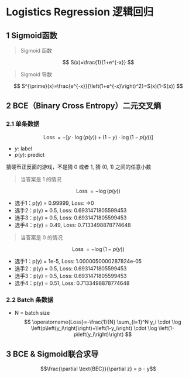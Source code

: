 # Logistics Regression 逻辑回归

## 1 Sigmoid函数
>Sigmoid 函数

$$
S(x)=\frac{1}{1+e^{-x}}
$$


>Sigmoid 导数

$$
S^{\prime}(x)=\frac{e^{-x}}{\left(1+e^{-x}\right)^2}=S(x)(1-S(x))
$$


## 2 BCE（Binary Cross Entropy）二元交叉熵
### 2.1 单条数据

$$
\operatorname{Loss}=-[ y \cdot \log \left(p\left(y\right)\right)+\left(1-y\right) \cdot \log \left(1-p\left(y\right)\right)]
$$
- $y$: label
- $p(y)$: predict

猜硬币正反面的游戏，不是猜 0 或者 1, 猜 (0, 1) 之间的任意小数

>当答案是 1 的情况

$$
\operatorname{Loss}=- \log \left(p\left(y\right)\right)
$$
 
- 选手1：p(y) = 0.99999, Loss: ->0
- 选手2：p(y) = 0.5, Loss: 0.6931471805599453
- 选手3：p(y) = 0.5, Loss: 0.6931471805599453
- 选手4：p(y) = 0.49, Loss: 0.7133498878774648

>当答案是 0 的情况

$$
\operatorname{Loss}=- \log \left(1- p\left(y\right)\right)
$$
 

- 选手1：p(y) = 1e-5, Loss: 1.0000050000287824e-05
- 选手2：p(y) = 0.5, Loss: 0.6931471805599453
- 选手3：p(y) = 0.5, Loss: 0.6931471805599453
- 选手4：p(y) = 0.51, Loss: 0.7133498878774648


### 2.2 Batch 条数据
- N = batch size
$$
\operatorname{Loss}=-\frac{1}{N} \sum_{i=1}^N y_i \cdot \log \left(p\left(y_i\right)\right)+\left(1-y_i\right) \cdot \log \left(1-p\left(y_i\right)\right)
$$


## 3 BCE & Sigmoid联合求导

$$\frac{\partial \text{BEC}}{\partial z} = p - y$$